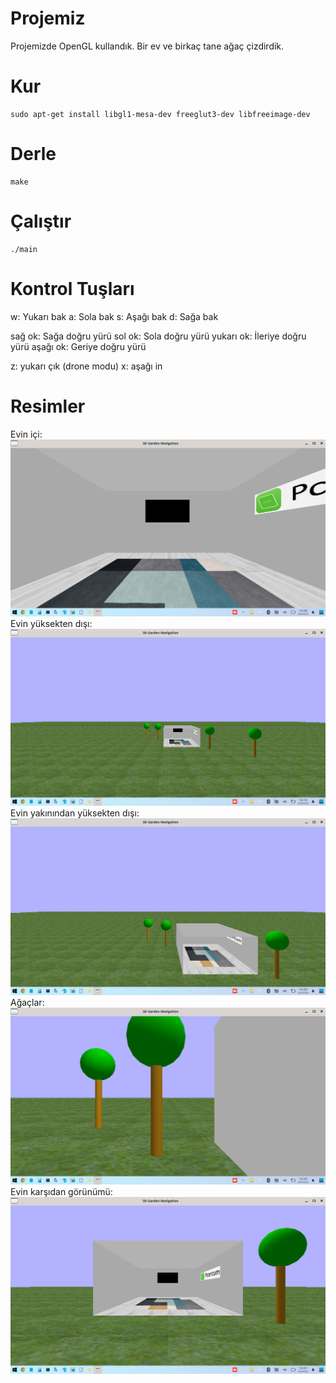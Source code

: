 # Projemiz
Projemizde OpenGL kullandık. Bir ev ve birkaç tane ağaç çizdirdik. 

# Kur

    sudo apt-get install libgl1-mesa-dev freeglut3-dev libfreeimage-dev

# Derle

    make

# Çalıştır

    ./main

# Kontrol Tuşları
w: Yukarı bak
a: Sola bak
s: Aşağı bak
d: Sağa bak

sağ ok: Sağa doğru yürü
sol ok: Sola doğru yürü
yukarı ok: İleriye doğru yürü
aşağı ok: Geriye doğru yürü

z: yukarı çık (drone modu)
x: aşağı in
# Resimler

Evin içi:
![Resim 1](/Images/1.png
)
Evin yüksekten dışı:
![Resim 2](https://github.com/AhmetEsatKAYA/Pcontum-3D-Alan/blob/main/Images/2.png?raw=true
)
Evin yakınından yüksekten dışı:
![Resim 3](https://github.com/AhmetEsatKAYA/Pcontum-3D-Alan/blob/main/Images/3.png?raw=true
)
Ağaçlar:
![Resim 4](https://github.com/AhmetEsatKAYA/Pcontum-3D-Alan/blob/main/Images/4.png?raw=true
)
Evin karşıdan görünümü:
![Resim 5](https://github.com/AhmetEsatKAYA/Pcontum-3D-Alan/blob/main/Images/5.png?raw=true
)
